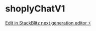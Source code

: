 # shoplyChatV1

[Edit in StackBlitz next generation editor ⚡️](https://stackblitz.com/~/github.com/Mo288633/shoplyChatV1)